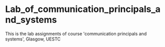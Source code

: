 # Lab_of_communication_principals_and_systems
This is the lab assignments of course 'communication principals and systems', Glasgow, UESTC

